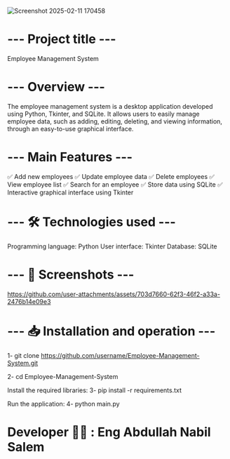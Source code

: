 ![Screenshot 2025-02-11 170458](https://github.com/user-attachments/assets/63b4d913-5545-4d0f-b6c5-65b1498410d0)

# --- Project title ---
Employee Management System

# --- Overview ---
The employee management system is a desktop application developed using Python, Tkinter, and SQLite. 
It allows users to easily manage employee data, such as adding, editing, deleting, and viewing information, 
through an easy-to-use graphical interface.

# --- Main Features ---
✅ Add new employees
✅ Update employee data
✅ Delete employees
✅ View employee list
✅ Search for an employee
✅ Store data using SQLite
✅ Interactive graphical interface using Tkinter

# --- 🛠️ Technologies used ---
Programming language: Python
User interface: Tkinter
Database: SQLite

# --- 📸 Screenshots ---
https://github.com/user-attachments/assets/703d7660-62f3-46f2-a33a-2476b14e09e3

# --- 📥 Installation and operation ---

1- git clone https://github.com/username/Employee-Management-System.git

2- cd Employee-Management-System

Install the required libraries:
3- pip install -r requirements.txt

Run the application:
4- python main.py

# Developer 👨‍💻 : Eng Abdullah Nabil Salem

